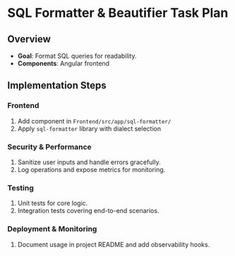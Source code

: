 # SQL Formatter & Beautifier Task Plan
## Overview
- **Goal**: Format SQL queries for readability.
- **Components**: Angular frontend

## Implementation Steps
### Frontend
1. Add component in `Frontend/src/app/sql-formatter/`
1. Apply `sql-formatter` library with dialect selection

### Security & Performance
1. Sanitize user inputs and handle errors gracefully.
2. Log operations and expose metrics for monitoring.

### Testing
1. Unit tests for core logic.
2. Integration tests covering end-to-end scenarios.

### Deployment & Monitoring
1. Document usage in project README and add observability hooks.
